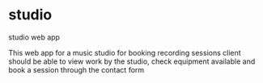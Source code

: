 # studio
studio web app

This web app for a music studio for booking recording sessions 
client should be able to view work by the studio, check equipment available and book a session through the contact form


